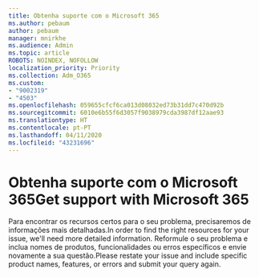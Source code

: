 ```yaml
---
title: Obtenha suporte com o Microsoft 365
ms.author: pebaum
author: pebaum
manager: mnirkhe
ms.audience: Admin
ms.topic: article
ROBOTS: NOINDEX, NOFOLLOW
localization_priority: Priority
ms.collection: Adm_O365
ms.custom:
- "9002319"
- "4503"
ms.openlocfilehash: 059655cfcf6ca013d08032ed73b31dd7c470d92b
ms.sourcegitcommit: 6010e6b55f6d3057f9038979cda3987df12aae93
ms.translationtype: HT
ms.contentlocale: pt-PT
ms.lasthandoff: 04/11/2020
ms.locfileid: "43231696"
---
```

# <a name="get-support-with-microsoft-365"></a><span data-ttu-id="c65a1-102">Obtenha suporte com o Microsoft 365</span><span class="sxs-lookup"><span data-stu-id="c65a1-102">Get support with Microsoft 365</span></span>

<span data-ttu-id="c65a1-103">Para encontrar os recursos certos para o seu problema, precisaremos de informações mais detalhadas.</span><span class="sxs-lookup"><span data-stu-id="c65a1-103">In order to find the right resources for your issue, we'll need more detailed information.</span></span> <span data-ttu-id="c65a1-104">Reformule o seu problema e inclua nomes de produtos, funcionalidades ou erros específicos e envie novamente a sua questão.</span><span class="sxs-lookup"><span data-stu-id="c65a1-104">Please restate your issue and include specific product names, features, or errors and submit your query again.</span></span>
